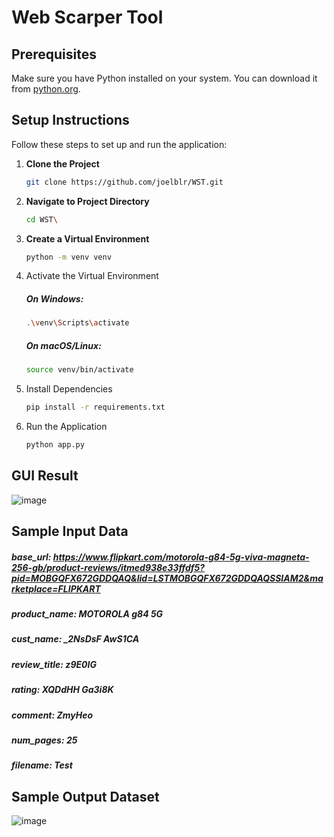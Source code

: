 # Web Scarper Tool

## Prerequisites
Make sure you have Python installed on your system. You can download it from [python.org](https://www.python.org/downloads/).

## Setup Instructions

Follow these steps to set up and run the application:
1. **Clone the Project**
   ```bash
   git clone https://github.com/joelblr/WST.git
   ```
2. **Navigate to Project Directory**
   ```bash
   cd WST\
   ```
3. **Create a Virtual Environment**
   ```bash
   python -m venv venv
   ```

4. Activate the Virtual Environment
   ##### On Windows:
      ```bash
      .\venv\Scripts\activate
      ```
   ##### On macOS/Linux:
      ```bash
      source venv/bin/activate
      ```
5. Install Dependencies
   ```bash
   pip install -r requirements.txt
   ```

6. Run the Application
   ```bash
   python app.py
   ```

## GUI Result
![image](https://github.com/user-attachments/assets/a12ffa6c-2903-4853-bb5b-16fe9c38098e)

## Sample Input Data
##### base_url: https://www.flipkart.com/motorola-g84-5g-viva-magneta-256-gb/product-reviews/itmed938e33ffdf5?pid=MOBGQFX672GDDQAQ&lid=LSTMOBGQFX672GDDQAQSSIAM2&marketplace=FLIPKART
##### product_name: MOTOROLA g84 5G
##### cust_name: _2NsDsF AwS1CA
##### review_title: z9E0IG
##### rating: XQDdHH Ga3i8K
##### comment: ZmyHeo
##### num_pages: 25
##### filename: Test

## Sample Output Dataset
![image](https://github.com/user-attachments/assets/90b0e1a8-cd2c-41db-8314-9e2939ee2584)
